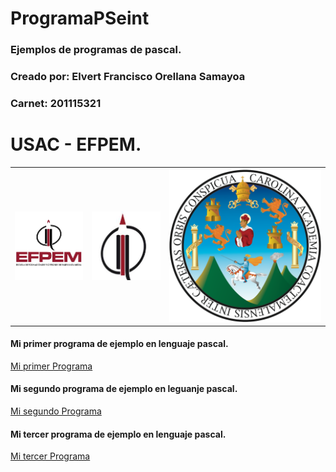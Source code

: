 # ProgramaPSeint
### Ejemplos de programas de pascal.
### Creado por: Elvert Francisco Orellana Samayoa
### Carnet: 201115321

# USAC - EFPEM.
<table>
<tr>
<th><img src="imagenes/img1.png"></th>
<th><img src="imagenes/img2.jpg"></th>
<th><img src="imagenes/img3.png"></th>
<tr>
</table>

#### Mi primer programa de ejemplo en lenguaje pascal.
<a href="programa1.psc">Mi primer Programa</a>
<br>

#### Mi segundo programa de ejemplo en leguanje pascal.
<a href="programa2.psc">Mi segundo Programa</a>
<br>

#### Mi tercer programa de ejemplo en lenguaje pascal.
<a href="programa3.psc">Mi tercer Programa</a>


